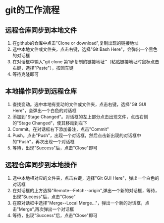 ﻿# git的工作流程
##  远程仓库同步到本地文件
1.  在github的仓库中点击"Clone or download",复制出现的链接地址
2. 选中本地文件或文件夹，点击右键，选择"Git Bash Here"，会弹出一个黑色的对话框
3. 在对话框中输入"git clone 第1步复制的链接地址''（粘贴链接地址时鼠标点击右键，选择"Paste"），按回车键
4. 等待克隆即可
##  本地操作同步到远程仓库
1. 查找变动。选中本地有变动的文件或文件夹，点击右键，选择"Git GUI Here"，会弹出一个白色的对话框
2. 添加到"Stage Changed"。对话框的左上部分点击出现文件，点击右侧的"Stage Changed"，使其移动到左下
3. Commit。在对话框右下添加备注，点击"Commit"
4. Push。点击"Push"，出现一个对话框，然后点击新出现的对话框中的"Push"，再次出现一个对话框
5. 等待，出现"Success"后，点击"Close"即可
##  远程仓库同步到本地操作
1. 选中本地相对应的文件夹，点击右键，选择"Git GUI Here"，弹出一个白色的对话框
2. 在对话框的上方选择"Remote--Fetch--origin",弹出一个新的对话框，等待，出现"Success"后，点击"Close"
3. 在原对话框中选择"Merge--Local Merge..."，弹出一个新的对话框，点击"Merge",再次弹出一个对话框
4. 等待，出现"Success"后，点击"Close"即可





 

